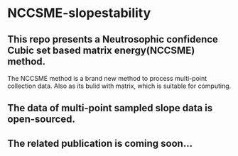 # NCCSME-slopestability
## This repo presents a Neutrosophic confidence Cubic set based matrix energy(NCCSME) method.
The NCCSME method is a brand new method to process multi-point collection data. Also as its bulid with matrix, which is suitable for computing.
## The data of multi-point sampled slope data is open-sourced.
## The related publication is coming soon...


